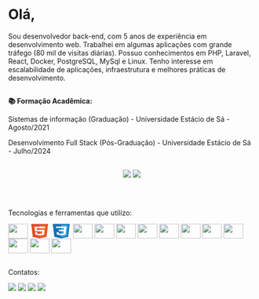 <h1 align="left">Olá,</h1>
<p>Sou desenvolvedor back-end, com 5 anos de experiência em desenvolvimento web. Trabalhei em algumas aplicações com grande tráfego (80 mil de visitas diárias). Possuo conhecimentos em PHP, Laravel, React, Docker, PostgreSQL, MySql e Linux. Tenho interesse em escalabilidade de aplicações, infraestrutura e melhores práticas de desenvolvimento.</p>

##

<div>
    <p><b>📚 Formação Acadêmica:</b></p> 
    <p>Sistemas de informação (Graduação) - Universidade Estácio de Sá - Agosto/2021</p>
    <p>Desenvolvimento Full Stack (Pós-Graduação) - Universidade Estácio de Sá - Julho/2024</p>
</div>

##

<div align="center">
  <img height="160em" src="https://github-readme-stats.vercel.app/api?username=darlinton2000&show_icons=true&theme=chartreuse-dark&include_all_commits=true&count_private=true"/>
  <img height="160em" src="https://github-readme-stats.vercel.app/api/top-langs/?username=darlinton2000&layout=compact&langs_count=10&theme=chartreuse-dark&hide=jupyter,blade,html,shell,css,scss"/>
</div>

##

<div style="display: inline_block"><br>
  <p>Tecnologias e ferramentas que utilizo:</p>
  <img align="center" height="30" width="40" src="https://raw.githubusercontent.com/danielcranney/readme-generator/main/public/icons/skills/git-colored.svg">
  <img align="center" height="30" width="40" src="https://raw.githubusercontent.com/devicons/devicon/master/icons/html5/html5-original.svg">
  <img align="center" height="30" width="40" src="https://raw.githubusercontent.com/devicons/devicon/master/icons/css3/css3-original.svg">
  <img align="center" height="30" width="40" src="https://cdn.jsdelivr.net/gh/devicons/devicon/icons/javascript/javascript-original.svg">
  <img align="center" height="30" width="40" src="https://cdn.jsdelivr.net/gh/devicons/devicon/icons/typescript/typescript-original.svg">
  <img align="center" height="30" width="40" src="https://raw.githubusercontent.com/danielcranney/readme-generator/main/public/icons/skills/bootstrap-colored.svg">
  <img align="center" height="30" width="40" src="https://raw.githubusercontent.com/danielcranney/readme-generator/main/public/icons/skills/php-colored.svg">
  <img align="center" height="30" width="40" src="https://raw.githubusercontent.com/danielcranney/readme-generator/main/public/icons/skills/laravel-colored.svg">
  <img align="center" height="30" width="40" src="https://raw.githubusercontent.com/danielcranney/readme-generator/main/public/icons/skills/react-colored.svg">
  <img align="center" height="30" width="40" src="https://cdn.jsdelivr.net/gh/devicons/devicon/icons/docker/docker-original-wordmark.svg">
  <img align="center" height="30" width="40" src="https://cdn.jsdelivr.net/gh/devicons/devicon/icons/moodle/moodle-original.svg">
  <img align="center" height="30" width="40" src="https://raw.githubusercontent.com/danielcranney/readme-generator/main/public/icons/skills/mysql-colored.svg">
  <img align="center" height="30" width="40" src="https://raw.githubusercontent.com/danielcranney/readme-generator/main/public/icons/skills/postgresql-colored.svg">
  <img align="center" height="30" width="40" src="https://cdn.jsdelivr.net/gh/devicons/devicon/icons/linux/linux-original.svg">
</div>

 ##

<div>
<p>Contatos:</p>
  <a href="https://www.facebook.com/darlintonluis.siqueira.7/" target="_blank"><img src="https://img.shields.io/badge/Facebook-1877F2?style=for-the-badge&logo=facebook&logoColor=white" target="_blank"></a>
  <a href="https://instagram.com/darlinton.luis" target="_blank"><img src="https://img.shields.io/badge/-Instagram-%23E4405F?style=for-the-badge&logo=instagram&logoColor=white" target="_blank"></a>
  <a href = "mailto:darlinton2000@gmail.com"><img src="https://img.shields.io/badge/-Gmail-%23333?style=for-the-badge&logo=gmail&logoColor=white" target="_blank"></a>
  <a href="https://www.linkedin.com/in/darlinton-luis-siqueira-570711207" target="_blank"><img src="https://img.shields.io/badge/-LinkedIn-%230077B5?style=for-the-badge&logo=linkedin&logoColor=white" target="_blank"></a>
</div>
